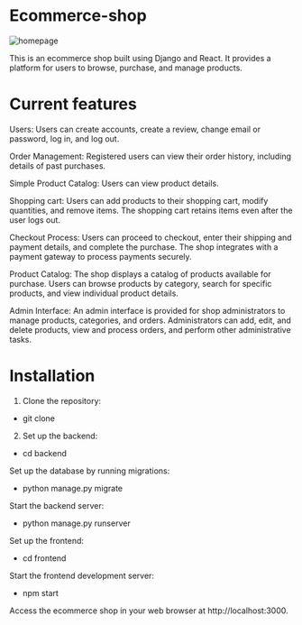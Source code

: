 # Ecommerce-shop
![homepage](https://github.com/marcinsik/Ecommerce-shop/assets/50673916/235913e1-2d6c-42b9-aec0-cb7310b678e7)


This is an ecommerce shop built using Django and React. It provides a platform for users to browse, purchase, and manage products.

# Current features
Users: Users can create accounts, create a review, change email or password, log in, and log out. 

Order Management: Registered users can view their order history, including details of past purchases.

Simple Product Catalog: Users can view product details.

Shopping cart: Users can add products to their shopping cart, modify quantities, and remove items. The shopping cart retains items even after the user logs out.

Checkout Process: Users can proceed to checkout, enter their shipping and payment details, and complete the purchase. The shop integrates with a payment gateway to process payments securely.

Product Catalog: The shop displays a catalog of products available for purchase. Users can browse products by category, search for specific products, and view individual product details.

Admin Interface: An admin interface is provided for shop administrators to manage products, categories, and orders. Administrators can add, edit, and delete products, view and process orders, and perform other administrative tasks.

# Installation
1. Clone the repository:
- git clone <repository-url>
  
2. Set up the backend:
- cd backend 

Set up the database by running migrations:
- python manage.py migrate

Start the backend server:
- python manage.py runserver

Set up the frontend:
 - cd frontend

Start the frontend development server:
- npm start

Access the ecommerce shop in your web browser at http://localhost:3000.
